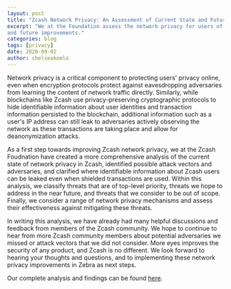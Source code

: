 ```yaml
---
layout: post
title: "Zcash Network Privacy: An Assessment of Current State and Future Work."
excerpt: "We at the Foundation assess the network privacy for users of Zcash
and future improvements."
categories: blog
tags: [privacy]
date: 2020-09-02
author: chelseakomlo
---
```


Network privacy is a critical component to protecting users' privacy online,
even when encryption protocols protect against eavesdropping adversaries from
learning the content of network traffic directly.
Similarly, while blockchains like Zcash use privacy-preserving cryptographic
protocols to hide identifiable information about user identities and
transaction information persisted to the blockchain, additional information
such as a user's IP address can still leak to adversaries actively observing
the network as these transactions are taking place and allow for
deanonymization attacks.

As a first step towards improving Zcash network privacy, we at the Zcash
Foudnation have created a more
comprehensive analysis of the current state of network privacy in Zcash,
identified possible attack vectors and adversaries,
and clarified where identifiable information about Zcash users can be leaked
even when shielded transactions are used.
Within this analysis, we classify threats that are of
top-level priority, threats we hope to address in the near future, and threats
that we consider to be out of scope. Finally, we consider a range of network
privacy mechanisms and assess their effectiveness against mitigating these
threats.

In writing this analysis, we have already had many helpful discussions and
feedback from members of the Zcash community.
We hope to continue to hear from more Zcash community members about potential
adversaries we missed or attack vectors that we did not consider. More eyes
improves the security of any product, and Zcash is no different. We look forward to
hearing your thoughts and questions, and to implementing these network privacy
improvements in Zebra as next steps.

Our complete analysis and findings can be found
[here](https://github.com/ZcashFoundation/tech-reports/blob/master/network-privacy-assessment/network-privacy.pdf).



